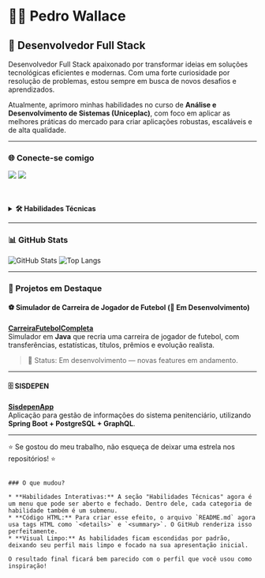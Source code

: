 # 👨‍💻 Pedro Wallace

## 🚀 Desenvolvedor Full Stack

Desenvolvedor Full Stack apaixonado por transformar ideias em soluções tecnológicas eficientes e modernas. Com uma forte curiosidade por resolução de problemas, estou sempre em busca de novos desafios e aprendizados.

Atualmente, aprimoro minhas habilidades no curso de **Análise e Desenvolvimento de Sistemas (Uniceplac)**, com foco em aplicar as melhores práticas do mercado para criar aplicações robustas, escaláveis e de alta qualidade.

---

### 🌐 Conecte-se comigo
<a href="https://www.linkedin.com/in/pedro-wallace/" target="_blank"><img src="https://img.shields.io/badge/LinkedIn-0077B5?style=for-the-badge&logo=linkedin&logoColor=white" target="_blank"></a>
<a href="https://github.com/pedrowallacee" target="_blank"><img src="https://img.shields.io/badge/GitHub-181717?style=for-the-badge&logo=github&logoColor=white" target="_blank"></a>

<br/>
<br/>

<details>
  <summary><strong>🛠️ Habilidades Técnicas</strong></summary>
  <br/>
  
  <details>
    <summary>📑 Linguagens de Programação</summary>
    <br/>
    <p align="left">
      <img src="https://img.shields.io/badge/Java-007396?style=for-the-badge&logo=java&logoColor=white" alt="Java"/>
      <img src="https://img.shields.io/badge/C-A8B9CC?style=for-the-badge&logo=c&logoColor=black" alt="C"/>
      <img src="https://img.shields.io/badge/JavaScript-F7DF1E?style=for-the-badge&logo=javascript&logoColor=black" alt="JavaScript"/>
    </p>
  </details>
  
  <details>
    <summary>⚙️ Frameworks e Tecnologias</summary>
    <br/>
    <p align="left">
      <img src="https://img.shields.io/badge/Spring%20Boot-6DB33F?style=for-the-badge&logo=springboot&logoColor=white" alt="Spring Boot"/>
      <img src="https://img.shields.io/badge/Node.js-43853D?style=for-the-badge&logo=node.js&logoColor=white" alt="Node.js"/>
      <img src="https://img.shields.io/badge/Express.js-000000?style=for-the-badge&logo=express&logoColor=white" alt="Express.js"/>
      <img src="https://img.shields.io/badge/React-20232A?style=for-the-badge&logo=react&logoColor=61DAFB" alt="React"/>
      <img src="https://img.shields.io/badge/Angular-DD0031?style=for-the-badge&logo=angular&logoColor=white" alt="Angular"/>
    </p>
  </details>
  
  <details>
    <summary>🗄️ Banco de Dados</summary>
    <br/>
    <p align="left">
      <img src="https://img.shields.io/badge/PostgreSQL-316192?style=for-the-badge&logo=postgresql&logoColor=white" alt="PostgreSQL"/>
      <img src="https://img.shields.io/badge/MySQL-4479A1?style=for-the-badge&logo=mysql&logoColor=white" alt="MySQL"/>
    </p>
  </details>

  <details>
    <summary>🔧 Ferramentas de Desenvolvimento</summary>
    <br/>
    <p align="left">
      <img src="https://img.shields.io/badge/GIT-E44C30?style=for-the-badge&logo=git&logoColor=white" alt="Git"/>
      <img src="https://img.shields.io/badge/Maven-C71A36?style=for-the-badge&logo=apachemaven&logoColor=white" alt="Maven"/>
      <img src="https://img.shields.io/badge/IntelliJ_IDEA-000000?style=for-the-badge&logo=intellijidea&logoColor=white" alt="IntelliJ IDEA"/>
      <img src="https://img.shields.io/badge/VSCode-007ACC?style=for-the-badge&logo=visual-studio-code&logoColor=white" alt="VSCode"/>
      <img src="https://img.shields.io/badge/Postman-FF6C37?style=for-the-badge&logo=postman&logoColor=white" alt="Postman"/>
    </p>
  </details>
  
</details>

---

### 📊 GitHub Stats

![GitHub Stats](https://github-readme-stats.vercel.app/api?username=pedrowallacee&show_icons=true&theme=radical&hide_border=true&count_private=true)
![Top Langs](https://github-readme-stats.vercel.app/api/top-langs/?username=pedrowallacee&layout=compact&theme=radical&hide_border=true)

---

### 📌 Projetos em Destaque

#### ⚽ Simulador de Carreira de Jogador de Futebol (🚧 Em Desenvolvimento)
[**CarreiraFutebolCompleta**](https://github.com/pedrowallacee/CarreiraFutebolCompleta)  
Simulador em **Java** que recria uma carreira de jogador de futebol, com transferências, estatísticas, títulos, prêmios e evolução realista.

> 📌 Status: Em desenvolvimento — novas features em andamento.

---

#### 🗄️ SISDEPEN
[**SisdepenApp**](https://github.com/pedrowallacee/sisdepen-app)  
Aplicação para gestão de informações do sistema penitenciário, utilizando **Spring Boot + PostgreSQL + GraphQL**.

---

⭐ Se gostou do meu trabalho, não esqueça de deixar uma estrela nos repositórios! ⭐
```eof

### O que mudou?

* **Habilidades Interativas:** A seção "Habilidades Técnicas" agora é um menu que pode ser aberto e fechado. Dentro dele, cada categoria de habilidade também é um submenu.
* **Código HTML:** Para criar esse efeito, o arquivo `README.md` agora usa tags HTML como `<details>` e `<summary>`. O GitHub renderiza isso perfeitamente.
* **Visual Limpo:** As habilidades ficam escondidas por padrão, deixando seu perfil mais limpo e focado na sua apresentação inicial.

O resultado final ficará bem parecido com o perfil que você usou como inspiração!
